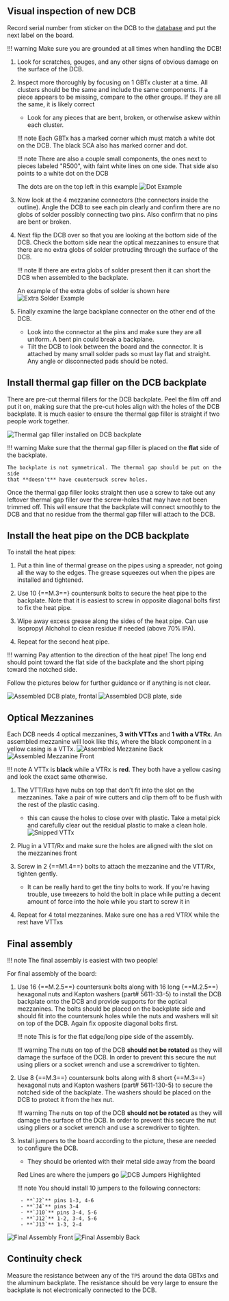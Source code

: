 ## Visual inspection of new DCB

Record serial number from sticker on the DCB to the
[database](https://docs.google.com/spreadsheets/d/1KjXGhOFzi0SZPsozpKzxGjVtfr4kkS_Hv5EigUwKOj8/edit "Database")
and put the next label on the board. 

!!! warning
    Make sure you are grounded at all times when handling the DCB!

1. Look for scratches, gouges, and any other signs of obvious damage on the
   surface of the DCB.

2. Inspect more thoroughly by focusing on 1 GBTx cluster at a time. All clusters
   should be the same and include the same components. If a piece appears to be
   missing, compare to the other groups. If they are all the same, it is likely
   correct
    - Look for any pieces that are bent, broken, or otherwise askew within each
      cluster.

    !!! note
        Each GBTx has a marked corner which must match a white dot on the DCB.
        The black SCA also has marked corner and dot.

    !!! note
        There are also a couple small components, the ones next to pieces
        labeled "R500", with faint white lines on one side. That side also
        points to a white dot on the DCB

    The dots are on the top left in this example
    ![Dot Example](extra/white_dot.jpg)


3. Now look at the 4 mezzanine connectors (the connectors inside the outline).
   Angle the DCB to see each pin clearly and confirm there are no globs of
   solder possibly connecting two pins. Also confirm that no pins are bent or
   broken.

4. Next flip the DCB over so that you are looking at the bottom side of the
   DCB. Check the bottom side near the optical mezzanines to ensure that there
   are no extra globs of solder protruding through the surface of the DCB.

    !!! note
        If there are extra globs of solder present then it can short the DCB
        when assembled to the backplate.

    An example of the extra globs of solder is shown here
    ![Extra Solder Example](extra/extra_solder_dcb.jpg)

5. Finally examine the large backplane connecter on the other end of the DCB.
    - Look into the connector at the pins and make sure they are all uniform.
      A bent pin could break a backplane.
    - Tilt the DCB to look between the board and the connector. It is attached
      by many small solder pads so must lay flat and straight. Any angle or
      disconnected pads should be noted.


## Install thermal gap filler on the DCB backplate

There are pre-cut thermal fillers for the DCB backplate. Peel the film off and
put it on, making sure that the pre-cut holes align with the holes of the DCB
backplate. It is much easier to ensure the thermal gap filler is straight if
two people work together.

![Thermal gap filler installed on DCB backplate](thermal_gap/thermal_gap_filler_on_the_backplate.jpg)

!!! warning
    Make sure that the thermal gap filler is placed on the **flat** side of the
    backplate.

    The backplate is not symmetrical. The thermal gap should be put on the side
    that **doesn't** have countersuck screw holes.

Once the thermal gap filler looks straight then use a screw to take out any
leftover thermal gap filler over the screw-holes that may have not been trimmed
off. This will ensure that the backplate will connect smoothly to the DCB and
that no residue from the thermal gap filler will attach to the DCB.


## Install the heat pipe on the DCB backplate

To install the heat pipes:

1. Put a thin line of thermal grease on the pipes using a spreader, not going
   all the way to the edges. The grease squeezes out when the pipes are
   installed and tightened.

2. Use 10 {==M.3==} countersunk bolts to secure the heat pipe to the
   backplate. Note that it is easiest to screw in opposite diagonal bolts
   first to fix the heat pipe.

4. Wipe away excess grease along the sides of the heat pipe. Can use Isopropyl
   Alchohol to clean residue if needed (above 70% IPA).

3. Repeat for the second heat pipe.

!!! warning
    Pay attention to the direction of the heat pipe! The long end should point
    toward the flat side of the backplate and the short piping toward the
    notched side.

Follow the pictures below for further guidance or if anything is not clear.

![Assembled DCB plate, frontal](backplate_assembly/assembled_dcb_backplate_front.jpg)
![Assembled DCB plate, side](backplate_assembly/assembled_dcb_backplate_side.jpg)


## Optical Mezzanines

Each DCB needs 4 optical mezzanines, **3 with VTTxs** and **1 with a VTRx**. An
assembled mezzanine will look like this, where the black component in a yellow
casing is a VTTx.
![Assembled Mezzanine Back](opt_mezz/new_opt_mezz_vttx_05.jpg)
![Assembled Mezzanine Front](opt_mezz/new_opt_mezz_vttx_11.jpg)

!!! note
    A VTTx is **black** while a VTRx is **red**. They both have a yellow casing
    and look the exact same otherwise.

1. The VTT/Rxs have nubs on top that don't fit into the slot on the mezzanines.
   Take a pair of wire cutters and clip them off to be flush with the rest of
   the plastic casing.
    - this can cause the holes to close over with plastic. Take a metal pick
      and carefully clear out the residual plastic to make a clean hole.
    ![Snipped VTTx](opt_mezz/new_opt_mezz_vttx_14.jpg)

2. Plug in a VTT/Rx and make sure the holes are aligned with the slot on the
   mezzanines front

3. Screw in 2 {==M1.4==} bolts to attach the mezzanine and the VTT/Rx, tighten
   gently.
    - It can be really hard to get the tiny bolts to work. If you're having
      trouble, use tweezers to hold the bolt in place while putting a decent
      amount of force into the hole while you start to screw it in

4. Repeat for 4 total mezzanines. Make sure one has a red VTRX while the rest
   have VTTxs


## Final assembly

!!! note
    The final assembly is easiest with two people!

For final assembly of the board:

1. Use 16 {==M.2.5==} countersunk bolts along with 16 long {==M.2.5==}
   hexagonal nuts and Kapton washers (part# 5611-33-5) to install the DCB
   backplate onto the DCB and provide supports for the optical mezzanines. The
   bolts should be placed on the backplate side and should fit into the
   countersunk holes while the nuts and washers will sit on top of the DCB.
   Again fix opposite diagonal bolts first.

    !!! note
        This is for the flat edge/long pipe side of the assembly.

    !!! warning
        The nuts on top of the DCB **should not be rotated** as they will
        damage the surface of the DCB. In order to prevent this secure the nut
        using pliers or a socket wrench and use a screwdriver to tighten.

2. Use 8 {==M.3==} countersunk bolts along with 8 short {==M.3==} hexagonal nuts
   and Kapton washers (part# 5611-130-5) to secure the notched side of the
   backplate. The washers should be placed on the DCB to protect it from the
   hex nut.

    !!! warning
        The nuts on top of the DCB **should not be rotated** as they will
        damage the surface of the DCB. In order to prevent this secure the nut
        using pliers or a socket wrench and use a screwdriver to tighten.

3. Install jumpers to the board according to the picture, these are needed
   to configure the DCB.

    - They should be oriented with their metal side away from the board

    Red Lines are where the jumpers go
    ![DCB Jumpers Highlighted](extra/new_dcb_1_li.jpg)

    !!! note
        You should install 10 jumpers to the following connectors:

        - **`J2`** pins 1-3, 4-6
        - **`J4`** pins 3-4
        - **`J10`** pins 3-4, 5-6
        - **`J12`** 1-2, 3-4, 5-6
        - **`J13`** 1-3, 2-4

![Final Assembly Front](final_dcb_assembly/new_dcb_mechanics_5.jpg)
![Final Assembly Back](final_dcb_assembly/new_dcb_mechanics_6.jpg)


## Continuity check

Measure the resistance between any of the `TP5` around the data GBTxs and the
aluminum backplate. The resistance should be very large to ensure the backplate
is not electronically connected to the DCB.
